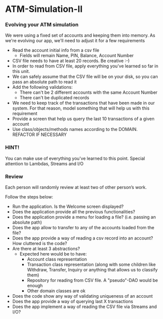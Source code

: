 # ATM-Simulation-II

### Evolving your ATM simulation

We were using a fixed set of accounts and keeping them into memory. As we're evolving our app, we'll need to adjust it for a few requirements

- Read the account initial info from a csv file
  - Fields will remain Name, PIN, Balance, Account Number
- CSV file needs to have at least 20 records. Be creative :-)
- In order to read from CSV file, apply everything you've learned so far in this unit.
- We can safely assume that the CSV file will be on your disk, so you can pass an absolute path to read it
- Add the following validations:
  - There can't be 2 different accounts with the same Account Number
  - There can't be duplicated records
- We need to keep track of the transactions that have been made in our system. For that reason, model something that will help us with this requirement
- Provide a screen that help us query the last 10 transactions of a given account
- Use class/objects/methods names according to the DOMAIN. REFACTOR IF NECESSARY

### HINT!

You can make use of everything you've learned to this point. Special attention to Lambdas, Streams and I/O

### Review

Each person will randomly review at least two of other person’s work.

Follow the steps below:

- Run the application. Is the Welcome screen displayed?
- Does the application provide all the previous functionalities?
- Does the application provide a menu for loading a file? (i.e. passing an absolute path)
- Does the app allow to transfer to any of the accounts loaded from the file?
- Does the app provide a way of reading a csv record into an account? How cluttered is the code?
- Are there at least 3 abstractions?
  - Expected here would be to have:
    - Account class representation
    - Transaction class representation (along with some children like Withdraw, Transfer, Inquiry or anything that allows us to classify them)
    - Repository for reading from CSV file. A "pseudo"-DAO would be enough
    - Other domain classes are ok
- Does the code show any way of validating uniqueness of an account
- Does the app provide a way of querying last X transactions
- Does the app implement a way of reading the CSV file via Streams and I/O?

